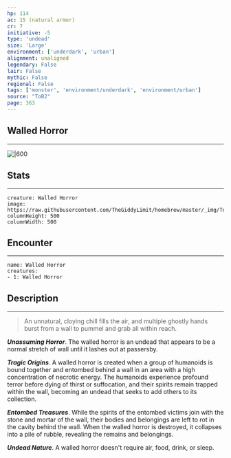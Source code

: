 ```yaml
---
hp: 114
ac: 15 (natural armor)
cr: 7
initiative: -5
type: 'undead'    
size: 'Large'
environment: ['underdark', 'urban']
alignment: unaligned
legendary: False
lair: False
mythic: False
regional: False
tags: ['monster', 'environment/underdark', 'environment/urban']
source: "ToB2"
page: 363
---
```


## Walled Horror
---

![|600](https://raw.githubusercontent.com/TheGiddyLimit/homebrew/master/_img/ToB2/creature/Walled%20Horror.webp)

## Stats
---

```statblock
creature: Walled Horror
image: https://raw.githubusercontent.com/TheGiddyLimit/homebrew/master/_img/ToB2/creature/token/Walled%20Horror%20%28Token%29.png
columnHeight: 500
columnWidth: 500
```

## Encounter
---

```encounter-table
name: Walled Horror
creatures:
- 1: Walled Horror
```

## Description
---
>An unnatural, cloying chill fills the air, and multiple ghostly hands burst from a wall to pummel and grab all within reach.

**_Unassuming Horror_**. The walled horror is an undead that appears to be a normal stretch of wall until it lashes out at passersby.

**_Tragic Origins_**. A walled horror is created when a group of humanoids is bound together and entombed behind a wall in an area with a high concentration of necrotic energy. The humanoids experience profound terror before dying of thirst or suffocation, and their spirits remain trapped within the wall, becoming an undead that seeks to add others to its collection.

**_Entombed Treasures_**. While the spirits of the entombed victims join with the stone and mortar of the wall, their bodies and belongings are left to rot in the cavity behind the wall. When the walled horror is destroyed, it collapses into a pile of rubble, revealing the remains and belongings.

**_Undead Nature_**. A walled horror doesn't require air, food, drink, or sleep.






